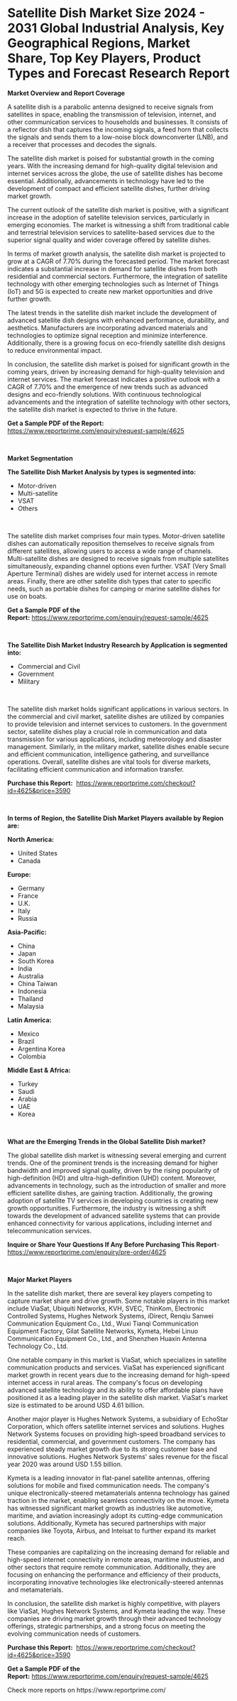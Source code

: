 <p><h1>Satellite Dish Market Size 2024 - 2031 Global Industrial Analysis, Key Geographical Regions, Market Share, Top Key Players, Product Types and Forecast Research Report</h1></p><p><strong>Market Overview and Report Coverage</strong></p>
<p><p>A satellite dish is a parabolic antenna designed to receive signals from satellites in space, enabling the transmission of television, internet, and other communication services to households and businesses. It consists of a reflector dish that captures the incoming signals, a feed horn that collects the signals and sends them to a low-noise block downconverter (LNB), and a receiver that processes and decodes the signals.</p><p>The satellite dish market is poised for substantial growth in the coming years. With the increasing demand for high-quality digital television and internet services across the globe, the use of satellite dishes has become essential. Additionally, advancements in technology have led to the development of compact and efficient satellite dishes, further driving market growth.</p><p>The current outlook of the satellite dish market is positive, with a significant increase in the adoption of satellite television services, particularly in emerging economies. The market is witnessing a shift from traditional cable and terrestrial television services to satellite-based services due to the superior signal quality and wider coverage offered by satellite dishes.</p><p>In terms of market growth analysis, the satellite dish market is projected to grow at a CAGR of 7.70% during the forecasted period. The market forecast indicates a substantial increase in demand for satellite dishes from both residential and commercial sectors. Furthermore, the integration of satellite technology with other emerging technologies such as Internet of Things (IoT) and 5G is expected to create new market opportunities and drive further growth.</p><p>The latest trends in the satellite dish market include the development of advanced satellite dish designs with enhanced performance, durability, and aesthetics. Manufacturers are incorporating advanced materials and technologies to optimize signal reception and minimize interference. Additionally, there is a growing focus on eco-friendly satellite dish designs to reduce environmental impact.</p><p>In conclusion, the satellite dish market is poised for significant growth in the coming years, driven by increasing demand for high-quality television and internet services. The market forecast indicates a positive outlook with a CAGR of 7.70% and the emergence of new trends such as advanced designs and eco-friendly solutions. With continuous technological advancements and the integration of satellite technology with other sectors, the satellite dish market is expected to thrive in the future.</p></p>
<p><strong>Get a Sample PDF of the Report:</strong> <a href="https://www.reportprime.com/enquiry/request-sample/4625">https://www.reportprime.com/enquiry/request-sample/4625</a></p>
<p>&nbsp;</p>
<p><strong>Market Segmentation</strong></p>
<p><strong>The Satellite Dish Market Analysis by types is segmented into:</strong></p>
<p><ul><li>Motor-driven</li><li>Multi-satellite</li><li>VSAT</li><li>Others</li></ul></p>
<p>&nbsp;</p>
<p><p>The satellite dish market comprises four main types. Motor-driven satellite dishes can automatically reposition themselves to receive signals from different satellites, allowing users to access a wide range of channels. Multi-satellite dishes are designed to receive signals from multiple satellites simultaneously, expanding channel options even further. VSAT (Very Small Aperture Terminal) dishes are widely used for internet access in remote areas. Finally, there are other satellite dish types that cater to specific needs, such as portable dishes for camping or marine satellite dishes for use on boats.</p></p>
<p><strong>Get a Sample PDF of the Report:</strong>&nbsp;<a href="https://www.reportprime.com/enquiry/request-sample/4625">https://www.reportprime.com/enquiry/request-sample/4625</a></p>
<p>&nbsp;</p>
<p><strong>The Satellite Dish Market Industry Research by Application is segmented into:</strong></p>
<p><ul><li>Commercial and Civil</li><li>Government</li><li>Military</li></ul></p>
<p>&nbsp;</p>
<p><p>The satellite dish market holds significant applications in various sectors. In the commercial and civil market, satellite dishes are utilized by companies to provide television and internet services to customers. In the government sector, satellite dishes play a crucial role in communication and data transmission for various applications, including meteorology and disaster management. Similarly, in the military market, satellite dishes enable secure and efficient communication, intelligence gathering, and surveillance operations. Overall, satellite dishes are vital tools for diverse markets, facilitating efficient communication and information transfer.</p></p>
<p><strong>Purchase this Report:</strong>&nbsp; <a href="https://www.reportprime.com/checkout?id=4625&price=3590">https://www.reportprime.com/checkout?id=4625&price=3590</a></p>
<p>&nbsp;</p>
<p><strong>In terms of Region, the Satellite Dish Market Players available by Region are:</strong></p>
<p>
    <p> <strong> North America: </strong>
        <ul>
            <li>United States</li>
            <li>Canada</li>
        </ul>
        </p> 
    <p> <strong> Europe: </strong>
        <ul>
            <li>Germany</li>
            <li>France</li>
            <li>U.K.</li>
            <li>Italy</li>
            <li>Russia</li>
        </ul>
        </p> 
    <p> <strong> Asia-Pacific: </strong>
        <ul>
            <li>China</li>
            <li>Japan</li>
            <li>South Korea</li>
            <li>India</li>
            <li>Australia</li>
            <li>China Taiwan</li>
            <li>Indonesia</li>
            <li>Thailand</li>
            <li>Malaysia</li>
        </ul>
        </p> 
    <p> <strong> Latin America: </strong>
        <ul>
            <li>Mexico</li>
            <li>Brazil</li>
            <li>Argentina Korea</li>
            <li>Colombia</li>
        </ul>
        </p> 
    <p> <strong> Middle East & Africa: </strong>
        <ul>
            <li>Turkey</li>
            <li>Saudi</li>
            <li>Arabia</li>
            <li>UAE</li>
            <li>Korea</li>
        </ul>
    </p>
    </p>
<p>&nbsp;</p>
<p><strong>What are the Emerging Trends in the Global Satellite Dish market?</strong></p>
<p><p>The global satellite dish market is witnessing several emerging and current trends. One of the prominent trends is the increasing demand for higher bandwidth and improved signal quality, driven by the rising popularity of high-definition (HD) and ultra-high-definition (UHD) content. Moreover, advancements in technology, such as the introduction of smaller and more efficient satellite dishes, are gaining traction. Additionally, the growing adoption of satellite TV services in developing countries is creating new growth opportunities. Furthermore, the industry is witnessing a shift towards the development of advanced satellite systems that can provide enhanced connectivity for various applications, including internet and telecommunication services.</p></p>
<p><strong>Inquire or Share Your Questions If Any Before Purchasing This Report</strong>- <a href="https://www.reportprime.com/enquiry/pre-order/4625">https://www.reportprime.com/enquiry/pre-order/4625</a></p>
<p>&nbsp;</p>
<p><strong>Major Market Players</strong></p>
<p><p>In the satellite dish market, there are several key players competing to capture market share and drive growth. Some notable players in this market include ViaSat, Ubiquiti Networks, KVH, SVEC, ThinKom, Electronic Controlled Systems, Hughes Network Systems, iDirect, Renqiu Sanwei Communication Equipment Co., Ltd., Wuxi Tianqi Communication Equipment Factory, Gilat Satellite Networks, Kymeta, Hebei Linuo Communication Equipment Co., Ltd., and Shenzhen Huaxin Antenna Technology Co., Ltd.</p><p>One notable company in this market is ViaSat, which specializes in satellite communication products and services. ViaSat has experienced significant market growth in recent years due to the increasing demand for high-speed internet access in rural areas. The company's focus on developing advanced satellite technology and its ability to offer affordable plans have positioned it as a leading player in the satellite dish market. ViaSat's market size is estimated to be around USD 4.61 billion.</p><p>Another major player is Hughes Network Systems, a subsidiary of EchoStar Corporation, which offers satellite internet services and solutions. Hughes Network Systems focuses on providing high-speed broadband services to residential, commercial, and government customers. The company has experienced steady market growth due to its strong customer base and innovative solutions. Hughes Network Systems' sales revenue for the fiscal year 2020 was around USD 1.55 billion.</p><p>Kymeta is a leading innovator in flat-panel satellite antennas, offering solutions for mobile and fixed communication needs. The company's unique electronically-steered metamaterials antenna technology has gained traction in the market, enabling seamless connectivity on the move. Kymeta has witnessed significant market growth as industries like automotive, maritime, and aviation increasingly adopt its cutting-edge communication solutions. Additionally, Kymeta has secured partnerships with major companies like Toyota, Airbus, and Intelsat to further expand its market reach.</p><p>These companies are capitalizing on the increasing demand for reliable and high-speed internet connectivity in remote areas, maritime industries, and other sectors that require remote communication. Additionally, they are focusing on enhancing the performance and efficiency of their products, incorporating innovative technologies like electronically-steered antennas and metamaterials.</p><p>In conclusion, the satellite dish market is highly competitive, with players like ViaSat, Hughes Network Systems, and Kymeta leading the way. These companies are driving market growth through their advanced technology offerings, strategic partnerships, and a strong focus on meeting the evolving communication needs of customers.</p></p>
<p><strong>Purchase this Report:</strong>&nbsp;&nbsp;<a href="https://www.reportprime.com/checkout?id=4625&price=3590">https://www.reportprime.com/checkout?id=4625&price=3590</a></p>
<p></p>
<p><strong>Get a Sample PDF of the Report:</strong>&nbsp;<a href="https://www.reportprime.com/enquiry/request-sample/4625">https://www.reportprime.com/enquiry/request-sample/4625</a></p>
<p>Check more reports on https://www.reportprime.com/</p>